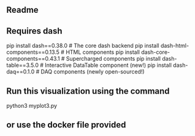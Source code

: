 ## Readme
## Requires dash 
pip install dash==0.38.0  # The core dash backend
pip install dash-html-components==0.13.5  # HTML components
pip install dash-core-components==0.43.1  # Supercharged components
pip install dash-table==3.5.0  # Interactive DataTable component (new!)
pip install dash-daq==0.1.0  # DAQ components (newly open-sourced!)

## Run this visualization using the command

python3 myplot3.py

## or use the docker file provided
